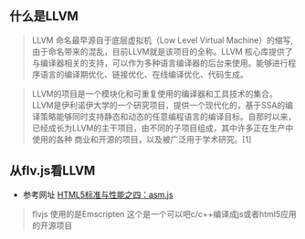 ## 什么是LLVM

> LLVM 命名最早源自于底层虚拟机（Low Level Virtual Machine）的缩写,由于命名带来的混乱，目前LLVM就是该项目的全称。LLVM 核心库提供了与编译器相关的支持，可以作为多种语言编译器的后台来使用。能够进行程序语言的编译期优化、链接优化、在线编译优化、代码生成。

> LLVM的项目是一个模块化和可重复使用的编译器和工具技术的集合。LLVM是伊利诺伊大学的一个研究项目，提供一个现代化的，基于SSA的编译策略能够同时支持静态和动态的任意编程语言的编译目标。自那时以来，已经成长为LLVM的主干项目，由不同的子项目组成，其中许多正在生产中使用的各种 商业和开源的项目，以及被广泛用于学术研究。[1] 


## 从flv.js看LLVM

* 参考网址
[HTML5标准与性能之四：asm.js](https://software.intel.com/zh-cn/articles/html5-asmjs)

> flvjs 使用的是Emscripten 
> 这个是一个可以吧c/c++编译成js或者html5应用的开源项目